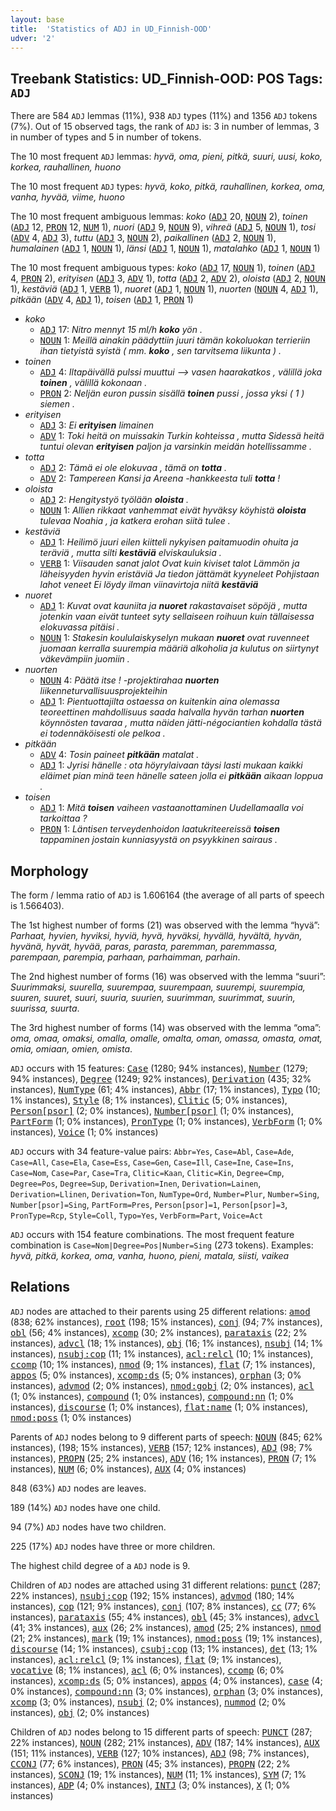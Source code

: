 ```yaml
---
layout: base
title:  'Statistics of ADJ in UD_Finnish-OOD'
udver: '2'
---
```


## Treebank Statistics: UD_Finnish-OOD: POS Tags: `ADJ`

There are 584 `ADJ` lemmas (11%), 938 `ADJ` types (11%) and 1356 `ADJ` tokens (7%).
Out of 15 observed tags, the rank of `ADJ` is: 3 in number of lemmas, 3 in number of types and 5 in number of tokens.

The 10 most frequent `ADJ` lemmas: <em>hyvä, oma, pieni, pitkä, suuri, uusi, koko, korkea, rauhallinen, huono</em>

The 10 most frequent `ADJ` types:  <em>hyvä, koko, pitkä, rauhallinen, korkea, oma, vanha, hyvää, viime, huono</em>

The 10 most frequent ambiguous lemmas: <em>koko</em> (<tt><a href="fi_ood-pos-ADJ.html">ADJ</a></tt> 20, <tt><a href="fi_ood-pos-NOUN.html">NOUN</a></tt> 2), <em>toinen</em> (<tt><a href="fi_ood-pos-ADJ.html">ADJ</a></tt> 12, <tt><a href="fi_ood-pos-PRON.html">PRON</a></tt> 12, <tt><a href="fi_ood-pos-NUM.html">NUM</a></tt> 1), <em>nuori</em> (<tt><a href="fi_ood-pos-ADJ.html">ADJ</a></tt> 9, <tt><a href="fi_ood-pos-NOUN.html">NOUN</a></tt> 9), <em>vihreä</em> (<tt><a href="fi_ood-pos-ADJ.html">ADJ</a></tt> 5, <tt><a href="fi_ood-pos-NOUN.html">NOUN</a></tt> 1), <em>tosi</em> (<tt><a href="fi_ood-pos-ADV.html">ADV</a></tt> 4, <tt><a href="fi_ood-pos-ADJ.html">ADJ</a></tt> 3), <em>tuttu</em> (<tt><a href="fi_ood-pos-ADJ.html">ADJ</a></tt> 3, <tt><a href="fi_ood-pos-NOUN.html">NOUN</a></tt> 2), <em>paikallinen</em> (<tt><a href="fi_ood-pos-ADJ.html">ADJ</a></tt> 2, <tt><a href="fi_ood-pos-NOUN.html">NOUN</a></tt> 1), <em>humalainen</em> (<tt><a href="fi_ood-pos-ADJ.html">ADJ</a></tt> 1, <tt><a href="fi_ood-pos-NOUN.html">NOUN</a></tt> 1), <em>länsi</em> (<tt><a href="fi_ood-pos-ADJ.html">ADJ</a></tt> 1, <tt><a href="fi_ood-pos-NOUN.html">NOUN</a></tt> 1), <em>matalahko</em> (<tt><a href="fi_ood-pos-ADJ.html">ADJ</a></tt> 1, <tt><a href="fi_ood-pos-NOUN.html">NOUN</a></tt> 1)

The 10 most frequent ambiguous types:  <em>koko</em> (<tt><a href="fi_ood-pos-ADJ.html">ADJ</a></tt> 17, <tt><a href="fi_ood-pos-NOUN.html">NOUN</a></tt> 1), <em>toinen</em> (<tt><a href="fi_ood-pos-ADJ.html">ADJ</a></tt> 4, <tt><a href="fi_ood-pos-PRON.html">PRON</a></tt> 2), <em>erityisen</em> (<tt><a href="fi_ood-pos-ADJ.html">ADJ</a></tt> 3, <tt><a href="fi_ood-pos-ADV.html">ADV</a></tt> 1), <em>totta</em> (<tt><a href="fi_ood-pos-ADJ.html">ADJ</a></tt> 2, <tt><a href="fi_ood-pos-ADV.html">ADV</a></tt> 2), <em>oloista</em> (<tt><a href="fi_ood-pos-ADJ.html">ADJ</a></tt> 2, <tt><a href="fi_ood-pos-NOUN.html">NOUN</a></tt> 1), <em>kestäviä</em> (<tt><a href="fi_ood-pos-ADJ.html">ADJ</a></tt> 1, <tt><a href="fi_ood-pos-VERB.html">VERB</a></tt> 1), <em>nuoret</em> (<tt><a href="fi_ood-pos-ADJ.html">ADJ</a></tt> 1, <tt><a href="fi_ood-pos-NOUN.html">NOUN</a></tt> 1), <em>nuorten</em> (<tt><a href="fi_ood-pos-NOUN.html">NOUN</a></tt> 4, <tt><a href="fi_ood-pos-ADJ.html">ADJ</a></tt> 1), <em>pitkään</em> (<tt><a href="fi_ood-pos-ADV.html">ADV</a></tt> 4, <tt><a href="fi_ood-pos-ADJ.html">ADJ</a></tt> 1), <em>toisen</em> (<tt><a href="fi_ood-pos-ADJ.html">ADJ</a></tt> 1, <tt><a href="fi_ood-pos-PRON.html">PRON</a></tt> 1)


* <em>koko</em>
  * <tt><a href="fi_ood-pos-ADJ.html">ADJ</a></tt> 17: <em>Nitro mennyt 15 ml/h <b>koko</b> yön .</em>
  * <tt><a href="fi_ood-pos-NOUN.html">NOUN</a></tt> 1: <em>Meillä ainakin päädyttiin juuri tämän kokoluokan terrieriin ihan tietyistä syistä ( mm. <b>koko</b> , sen tarvitsema liikunta ) .</em>
* <em>toinen</em>
  * <tt><a href="fi_ood-pos-ADJ.html">ADJ</a></tt> 4: <em>Iltapäivällä pulssi muuttui --> vasen haarakatkos , välillä joka <b>toinen</b> , välillä kokonaan .</em>
  * <tt><a href="fi_ood-pos-PRON.html">PRON</a></tt> 2: <em>Neljän euron pussin sisällä <b>toinen</b> pussi , jossa yksi ( 1 ) siemen .</em>
* <em>erityisen</em>
  * <tt><a href="fi_ood-pos-ADJ.html">ADJ</a></tt> 3: <em>Ei <b>erityisen</b> limainen</em>
  * <tt><a href="fi_ood-pos-ADV.html">ADV</a></tt> 1: <em>Toki heitä on muissakin Turkin kohteissa , mutta Sidessä heitä tuntui olevan <b>erityisen</b> paljon ja varsinkin meidän hotellissamme .</em>
* <em>totta</em>
  * <tt><a href="fi_ood-pos-ADJ.html">ADJ</a></tt> 2: <em>Tämä ei ole elokuvaa , tämä on <b>totta</b> .</em>
  * <tt><a href="fi_ood-pos-ADV.html">ADV</a></tt> 2: <em>Tampereen Kansi ja Areena -hankkeesta tuli <b>totta</b> !</em>
* <em>oloista</em>
  * <tt><a href="fi_ood-pos-ADJ.html">ADJ</a></tt> 2: <em>Hengitystyö työlään <b>oloista</b> .</em>
  * <tt><a href="fi_ood-pos-NOUN.html">NOUN</a></tt> 1: <em>Allien rikkaat vanhemmat eivät hyväksy köyhistä <b>oloista</b> tulevaa Noahia , ja katkera erohan siitä tulee .</em>
* <em>kestäviä</em>
  * <tt><a href="fi_ood-pos-ADJ.html">ADJ</a></tt> 1: <em>Heilimö juuri eilen kiitteli nykyisen paitamuodin ohuita ja teräviä , mutta silti <b>kestäviä</b> elviskauluksia .</em>
  * <tt><a href="fi_ood-pos-VERB.html">VERB</a></tt> 1: <em>Viisauden sanat jalot Ovat kuin kiviset talot Lämmön ja läheisyyden hyvin eristäviä Ja tiedon jättämät kyyneleet Pohjistaan lahot veneet Ei löydy ilman viinavirtoja niitä <b>kestäviä</b></em>
* <em>nuoret</em>
  * <tt><a href="fi_ood-pos-ADJ.html">ADJ</a></tt> 1: <em>Kuvat ovat kauniita ja <b>nuoret</b> rakastavaiset söpöjä , mutta jotenkin vaan eivät tunteet syty sellaiseen roihuun kuin tällaisessa elokuvassa pitäisi .</em>
  * <tt><a href="fi_ood-pos-NOUN.html">NOUN</a></tt> 1: <em>Stakesin koululaiskyselyn mukaan <b>nuoret</b> ovat ruvenneet juomaan kerralla suurempia määriä alkoholia ja kulutus on siirtynyt väkevämpiin juomiin .</em>
* <em>nuorten</em>
  * <tt><a href="fi_ood-pos-NOUN.html">NOUN</a></tt> 4: <em>Päätä itse ! -projektirahaa <b>nuorten</b> liikenneturvallisuusprojekteihin</em>
  * <tt><a href="fi_ood-pos-ADJ.html">ADJ</a></tt> 1: <em>Pientuottajilta ostaessa on kuitenkin aina olemassa teoreettinen mahdollisuus saada halvalla hyvän tarhan <b>nuorten</b> köynnösten tavaraa , mutta näiden jätti-négociantien kohdalla tästä ei todennäköisesti ole pelkoa .</em>
* <em>pitkään</em>
  * <tt><a href="fi_ood-pos-ADV.html">ADV</a></tt> 4: <em>Tosin paineet <b>pitkään</b> matalat .</em>
  * <tt><a href="fi_ood-pos-ADJ.html">ADJ</a></tt> 1: <em>Jyrisi hänelle : ota höyrylaivaan täysi lasti mukaan kaikki eläimet pian minä teen hänelle sateen jolla ei <b>pitkään</b> aikaan loppua .</em>
* <em>toisen</em>
  * <tt><a href="fi_ood-pos-ADJ.html">ADJ</a></tt> 1: <em>Mitä <b>toisen</b> vaiheen vastaanottaminen Uudellamaalla voi tarkoittaa ?</em>
  * <tt><a href="fi_ood-pos-PRON.html">PRON</a></tt> 1: <em>Läntisen terveydenhoidon laatukriteereissä <b>toisen</b> tappaminen jostain kunniasyystä on psyykkinen sairaus .</em>

## Morphology

The form / lemma ratio of `ADJ` is 1.606164 (the average of all parts of speech is 1.566403).

The 1st highest number of forms (21) was observed with the lemma “hyvä”: <em>Parhaat, hyvien, hyviksi, hyviä, hyvä, hyväksi, hyvällä, hyvältä, hyvän, hyvänä, hyvät, hyvää, paras, parasta, paremman, paremmassa, parempaan, parempia, parhaan, parhaimman, parhain</em>.

The 2nd highest number of forms (16) was observed with the lemma “suuri”: <em>Suurimmaksi, suurella, suurempaa, suurempaan, suurempi, suurempia, suuren, suuret, suuri, suuria, suurien, suurimman, suurimmat, suurin, suurissa, suurta</em>.

The 3rd highest number of forms (14) was observed with the lemma “oma”: <em>oma, omaa, omaksi, omalla, omalle, omalta, oman, omassa, omasta, omat, omia, omiaan, omien, omista</em>.

`ADJ` occurs with 15 features: <tt><a href="fi_ood-feat-Case.html">Case</a></tt> (1280; 94% instances), <tt><a href="fi_ood-feat-Number.html">Number</a></tt> (1279; 94% instances), <tt><a href="fi_ood-feat-Degree.html">Degree</a></tt> (1249; 92% instances), <tt><a href="fi_ood-feat-Derivation.html">Derivation</a></tt> (435; 32% instances), <tt><a href="fi_ood-feat-NumType.html">NumType</a></tt> (61; 4% instances), <tt><a href="fi_ood-feat-Abbr.html">Abbr</a></tt> (17; 1% instances), <tt><a href="fi_ood-feat-Typo.html">Typo</a></tt> (10; 1% instances), <tt><a href="fi_ood-feat-Style.html">Style</a></tt> (8; 1% instances), <tt><a href="fi_ood-feat-Clitic.html">Clitic</a></tt> (5; 0% instances), <tt><a href="fi_ood-feat-Person-psor.html">Person[psor]</a></tt> (2; 0% instances), <tt><a href="fi_ood-feat-Number-psor.html">Number[psor]</a></tt> (1; 0% instances), <tt><a href="fi_ood-feat-PartForm.html">PartForm</a></tt> (1; 0% instances), <tt><a href="fi_ood-feat-PronType.html">PronType</a></tt> (1; 0% instances), <tt><a href="fi_ood-feat-VerbForm.html">VerbForm</a></tt> (1; 0% instances), <tt><a href="fi_ood-feat-Voice.html">Voice</a></tt> (1; 0% instances)

`ADJ` occurs with 34 feature-value pairs: `Abbr=Yes`, `Case=Abl`, `Case=Ade`, `Case=All`, `Case=Ela`, `Case=Ess`, `Case=Gen`, `Case=Ill`, `Case=Ine`, `Case=Ins`, `Case=Nom`, `Case=Par`, `Case=Tra`, `Clitic=Kaan`, `Clitic=Kin`, `Degree=Cmp`, `Degree=Pos`, `Degree=Sup`, `Derivation=Inen`, `Derivation=Lainen`, `Derivation=Llinen`, `Derivation=Ton`, `NumType=Ord`, `Number=Plur`, `Number=Sing`, `Number[psor]=Sing`, `PartForm=Pres`, `Person[psor]=1`, `Person[psor]=3`, `PronType=Rcp`, `Style=Coll`, `Typo=Yes`, `VerbForm=Part`, `Voice=Act`

`ADJ` occurs with 154 feature combinations.
The most frequent feature combination is `Case=Nom|Degree=Pos|Number=Sing` (273 tokens).
Examples: <em>hyvä, pitkä, korkea, oma, vanha, huono, pieni, matala, siisti, vaikea</em>


## Relations

`ADJ` nodes are attached to their parents using 25 different relations: <tt><a href="fi_ood-dep-amod.html">amod</a></tt> (838; 62% instances), <tt><a href="fi_ood-dep-root.html">root</a></tt> (198; 15% instances), <tt><a href="fi_ood-dep-conj.html">conj</a></tt> (94; 7% instances), <tt><a href="fi_ood-dep-obl.html">obl</a></tt> (56; 4% instances), <tt><a href="fi_ood-dep-xcomp.html">xcomp</a></tt> (30; 2% instances), <tt><a href="fi_ood-dep-parataxis.html">parataxis</a></tt> (22; 2% instances), <tt><a href="fi_ood-dep-advcl.html">advcl</a></tt> (18; 1% instances), <tt><a href="fi_ood-dep-obj.html">obj</a></tt> (16; 1% instances), <tt><a href="fi_ood-dep-nsubj.html">nsubj</a></tt> (14; 1% instances), <tt><a href="fi_ood-dep-nsubj-cop.html">nsubj:cop</a></tt> (11; 1% instances), <tt><a href="fi_ood-dep-acl-relcl.html">acl:relcl</a></tt> (10; 1% instances), <tt><a href="fi_ood-dep-ccomp.html">ccomp</a></tt> (10; 1% instances), <tt><a href="fi_ood-dep-nmod.html">nmod</a></tt> (9; 1% instances), <tt><a href="fi_ood-dep-flat.html">flat</a></tt> (7; 1% instances), <tt><a href="fi_ood-dep-appos.html">appos</a></tt> (5; 0% instances), <tt><a href="fi_ood-dep-xcomp-ds.html">xcomp:ds</a></tt> (5; 0% instances), <tt><a href="fi_ood-dep-orphan.html">orphan</a></tt> (3; 0% instances), <tt><a href="fi_ood-dep-advmod.html">advmod</a></tt> (2; 0% instances), <tt><a href="fi_ood-dep-nmod-gobj.html">nmod:gobj</a></tt> (2; 0% instances), <tt><a href="fi_ood-dep-acl.html">acl</a></tt> (1; 0% instances), <tt><a href="fi_ood-dep-compound.html">compound</a></tt> (1; 0% instances), <tt><a href="fi_ood-dep-compound-nn.html">compound:nn</a></tt> (1; 0% instances), <tt><a href="fi_ood-dep-discourse.html">discourse</a></tt> (1; 0% instances), <tt><a href="fi_ood-dep-flat-name.html">flat:name</a></tt> (1; 0% instances), <tt><a href="fi_ood-dep-nmod-poss.html">nmod:poss</a></tt> (1; 0% instances)

Parents of `ADJ` nodes belong to 9 different parts of speech: <tt><a href="fi_ood-pos-NOUN.html">NOUN</a></tt> (845; 62% instances),  (198; 15% instances), <tt><a href="fi_ood-pos-VERB.html">VERB</a></tt> (157; 12% instances), <tt><a href="fi_ood-pos-ADJ.html">ADJ</a></tt> (98; 7% instances), <tt><a href="fi_ood-pos-PROPN.html">PROPN</a></tt> (25; 2% instances), <tt><a href="fi_ood-pos-ADV.html">ADV</a></tt> (16; 1% instances), <tt><a href="fi_ood-pos-PRON.html">PRON</a></tt> (7; 1% instances), <tt><a href="fi_ood-pos-NUM.html">NUM</a></tt> (6; 0% instances), <tt><a href="fi_ood-pos-AUX.html">AUX</a></tt> (4; 0% instances)

848 (63%) `ADJ` nodes are leaves.

189 (14%) `ADJ` nodes have one child.

94 (7%) `ADJ` nodes have two children.

225 (17%) `ADJ` nodes have three or more children.

The highest child degree of a `ADJ` node is 9.

Children of `ADJ` nodes are attached using 31 different relations: <tt><a href="fi_ood-dep-punct.html">punct</a></tt> (287; 22% instances), <tt><a href="fi_ood-dep-nsubj-cop.html">nsubj:cop</a></tt> (192; 15% instances), <tt><a href="fi_ood-dep-advmod.html">advmod</a></tt> (180; 14% instances), <tt><a href="fi_ood-dep-cop.html">cop</a></tt> (121; 9% instances), <tt><a href="fi_ood-dep-conj.html">conj</a></tt> (107; 8% instances), <tt><a href="fi_ood-dep-cc.html">cc</a></tt> (77; 6% instances), <tt><a href="fi_ood-dep-parataxis.html">parataxis</a></tt> (55; 4% instances), <tt><a href="fi_ood-dep-obl.html">obl</a></tt> (45; 3% instances), <tt><a href="fi_ood-dep-advcl.html">advcl</a></tt> (41; 3% instances), <tt><a href="fi_ood-dep-aux.html">aux</a></tt> (26; 2% instances), <tt><a href="fi_ood-dep-amod.html">amod</a></tt> (25; 2% instances), <tt><a href="fi_ood-dep-nmod.html">nmod</a></tt> (21; 2% instances), <tt><a href="fi_ood-dep-mark.html">mark</a></tt> (19; 1% instances), <tt><a href="fi_ood-dep-nmod-poss.html">nmod:poss</a></tt> (19; 1% instances), <tt><a href="fi_ood-dep-discourse.html">discourse</a></tt> (14; 1% instances), <tt><a href="fi_ood-dep-csubj-cop.html">csubj:cop</a></tt> (13; 1% instances), <tt><a href="fi_ood-dep-det.html">det</a></tt> (13; 1% instances), <tt><a href="fi_ood-dep-acl-relcl.html">acl:relcl</a></tt> (9; 1% instances), <tt><a href="fi_ood-dep-flat.html">flat</a></tt> (9; 1% instances), <tt><a href="fi_ood-dep-vocative.html">vocative</a></tt> (8; 1% instances), <tt><a href="fi_ood-dep-acl.html">acl</a></tt> (6; 0% instances), <tt><a href="fi_ood-dep-ccomp.html">ccomp</a></tt> (6; 0% instances), <tt><a href="fi_ood-dep-xcomp-ds.html">xcomp:ds</a></tt> (5; 0% instances), <tt><a href="fi_ood-dep-appos.html">appos</a></tt> (4; 0% instances), <tt><a href="fi_ood-dep-case.html">case</a></tt> (4; 0% instances), <tt><a href="fi_ood-dep-compound-nn.html">compound:nn</a></tt> (3; 0% instances), <tt><a href="fi_ood-dep-orphan.html">orphan</a></tt> (3; 0% instances), <tt><a href="fi_ood-dep-xcomp.html">xcomp</a></tt> (3; 0% instances), <tt><a href="fi_ood-dep-nsubj.html">nsubj</a></tt> (2; 0% instances), <tt><a href="fi_ood-dep-nummod.html">nummod</a></tt> (2; 0% instances), <tt><a href="fi_ood-dep-obj.html">obj</a></tt> (2; 0% instances)

Children of `ADJ` nodes belong to 15 different parts of speech: <tt><a href="fi_ood-pos-PUNCT.html">PUNCT</a></tt> (287; 22% instances), <tt><a href="fi_ood-pos-NOUN.html">NOUN</a></tt> (282; 21% instances), <tt><a href="fi_ood-pos-ADV.html">ADV</a></tt> (187; 14% instances), <tt><a href="fi_ood-pos-AUX.html">AUX</a></tt> (151; 11% instances), <tt><a href="fi_ood-pos-VERB.html">VERB</a></tt> (127; 10% instances), <tt><a href="fi_ood-pos-ADJ.html">ADJ</a></tt> (98; 7% instances), <tt><a href="fi_ood-pos-CCONJ.html">CCONJ</a></tt> (77; 6% instances), <tt><a href="fi_ood-pos-PRON.html">PRON</a></tt> (45; 3% instances), <tt><a href="fi_ood-pos-PROPN.html">PROPN</a></tt> (22; 2% instances), <tt><a href="fi_ood-pos-SCONJ.html">SCONJ</a></tt> (19; 1% instances), <tt><a href="fi_ood-pos-NUM.html">NUM</a></tt> (11; 1% instances), <tt><a href="fi_ood-pos-SYM.html">SYM</a></tt> (7; 1% instances), <tt><a href="fi_ood-pos-ADP.html">ADP</a></tt> (4; 0% instances), <tt><a href="fi_ood-pos-INTJ.html">INTJ</a></tt> (3; 0% instances), <tt><a href="fi_ood-pos-X.html">X</a></tt> (1; 0% instances)

